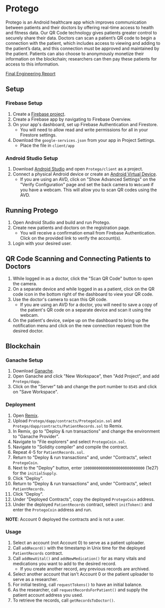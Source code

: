 # Protego

Protego is an Android healthcare app which improves communication between patients and their doctors by offering real-time access to health and fitness data. Our QR Code technology gives patients greater control to securely share their data. Doctors can scan a patient’s QR code to begin a connection with the patient, which includes access to viewing and adding to the patient’s data, and this connection must be approved and maintained by the patient. Patients can also choose to anonymously monetize their information on the blockchain; researchers can then pay these patients for access to this information.

[Final Engineering Report](https://github.com/nickdlc/Protego/files/8767308/Final.Engineering.Report.pdf)

## Setup
### Firebase Setup
1. Create a [Firebase project](https://firebase.google.com/).
2. Create a Firebase app by navigating to Firebase Overview.
3. On your app's dashboard, set up Firebase Authentication and Firestore.
   * You will need to allow read and write permissions for all in your Firestore settings.
4. Download the `google-services.json` from your app in Project Settings.
   * Place the file in `client/app`

### Android Studio Setup
1. Download [Android Studio](https://developer.android.com/studio) and open `Protego/client` as a project.
2. Connect a physical Android device or create an [Android Virtual Device](https://developer.android.com/studio/run/managing-avds).
   * If you are using an AVD, click on "Show Advanced Settings" on the "Verify Configuration" page and set the back camera to `Webcam0` if you have a webcam. This will allow you to scan QR codes using the AVD.

## Running Protego
1. Open Android Studio and build and run Protego.
2. Create new patients and doctors on the registration page.
   * You will receive a confirmation email from Firebase Authentication. Click on the provided link to verify the account(s).
3. Login with your desired user.

## QR Code Scanning and Connecting Patients to Doctors
1. While logged in as a doctor, click the "Scan QR Code" button to open the camera.
2. On a separate device and while logged in as a patient, click on the QR code icon in the bottom right of the dashboard to view your QR code.
3. Use the doctor's camera to scan this QR code.
   * If you are using an AVD for a doctor, you will need to save a copy of the patient's QR code on a separate device and scan it using the webcam.
4. On the patient's device, swipe up on the dashboard to bring up the notification menu and click on the new connection request from the desired doctor. 

## Blockchain
### Ganache Setup
1. Download [Ganache](https://trufflesuite.com/ganache/).
2. Open Ganache and click "New Workspace", then "Add Project", and add `Protego/dapp`.
3. Click on the "Server" tab and change the port number to `8545` and click on "Save Workspace".

### Deployment
1. Open [Remix](https://remix.ethereum.org/#optimize=false&runs=200&evmVersion=null&version=soljson-v0.8.13+commit.abaa5c0e.js).
2. Upload `Protego/dapp/contracts/ProtegoCoin.sol` and `Protego/dapp/contracts/PatientRecords.sol` to Remix.
3. In Remix, go to "Deploy & run transactions" and change the environment to "Ganache Provider".
4. Navigate to "File explorers" and select `ProtegoCoin.sol`.
5. Navigate to "Solidity compiler" and compile the contract.
6. Repeat 4-5 for `PatientRecords.sol`.
7. Return to "Deploy & run transactions" and, under "Contracts", select `ProtegoCoin`.
8. Next to the "Deploy" button, enter `1000000000000000000000000000` (1e27) for the `initialSupply`.
9. Click "Deploy".
10. Return to "Deploy & run transactions" and, under "Contracts", select `PatientRecords`.
11. Click "Deploy".
12. Under "Deployed Contracts", copy the deployed `ProtegoCoin` address.
13. Under the deployed `PatientRecords` contract, select `initToken()` and enter the `ProtegoCoin` address and run.

**NOTE**: Account 0 deployed the contracts and is not a user.

### Usage
1. Select an account (not Account 0) to serve as a patient uploader.
2. Call `addRecord()` with the timestamp in Unix time for the deployed `PatientRecords` contract.
3. Call `addNewVital()` and `addNewMedication()` for as many vitals and medications you want to add to the desired record.
   * If you create another record, any previous records are archived.
4. Select another account that isn't Account 0 or the patient uploader to serve as a researcher.
5. For initial testing, call `requestTokens()` to have an initial balance.
6. As the researcher, call `requestRecordsForPatient()` and supply the patient account address you used.
7. To retrieve the records, call `getRecordsToDoctor()`.
